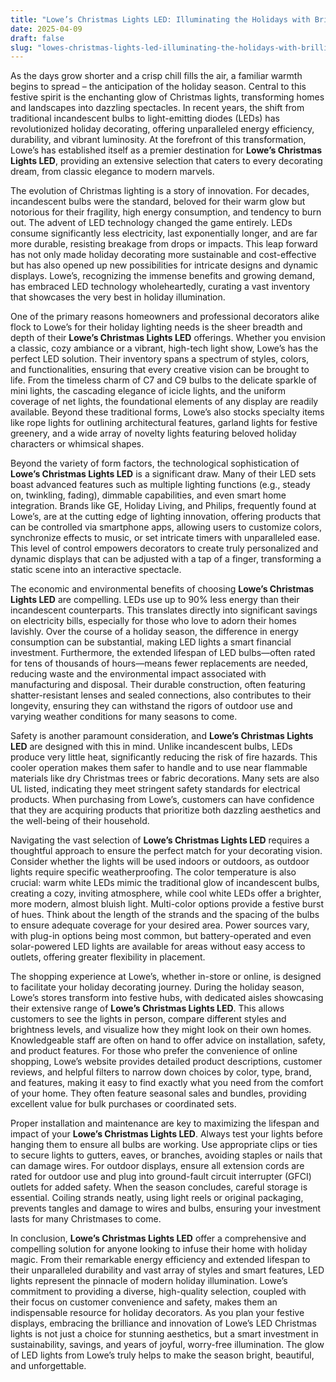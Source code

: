 ```yaml
---
title: "Lowe’s Christmas Lights LED: Illuminating the Holidays with Brilliance and Efficiency"
date: 2025-04-09
draft: false
slug: "lowes-christmas-lights-led-illuminating-the-holidays-with-brilliance-and-efficiency" 
---
```


As the days grow shorter and a crisp chill fills the air, a familiar warmth begins to spread – the anticipation of the holiday season. Central to this festive spirit is the enchanting glow of Christmas lights, transforming homes and landscapes into dazzling spectacles. In recent years, the shift from traditional incandescent bulbs to light-emitting diodes (LEDs) has revolutionized holiday decorating, offering unparalleled energy efficiency, durability, and vibrant luminosity. At the forefront of this transformation, Lowe’s has established itself as a premier destination for **Lowe’s Christmas Lights LED**, providing an extensive selection that caters to every decorating dream, from classic elegance to modern marvels.

The evolution of Christmas lighting is a story of innovation. For decades, incandescent bulbs were the standard, beloved for their warm glow but notorious for their fragility, high energy consumption, and tendency to burn out. The advent of LED technology changed the game entirely. LEDs consume significantly less electricity, last exponentially longer, and are far more durable, resisting breakage from drops or impacts. This leap forward has not only made holiday decorating more sustainable and cost-effective but has also opened up new possibilities for intricate designs and dynamic displays. Lowe’s, recognizing the immense benefits and growing demand, has embraced LED technology wholeheartedly, curating a vast inventory that showcases the very best in holiday illumination.

One of the primary reasons homeowners and professional decorators alike flock to Lowe’s for their holiday lighting needs is the sheer breadth and depth of their **Lowe’s Christmas Lights LED** offerings. Whether you envision a classic, cozy ambiance or a vibrant, high-tech light show, Lowe’s has the perfect LED solution. Their inventory spans a spectrum of styles, colors, and functionalities, ensuring that every creative vision can be brought to life. From the timeless charm of C7 and C9 bulbs to the delicate sparkle of mini lights, the cascading elegance of icicle lights, and the uniform coverage of net lights, the foundational elements of any display are readily available. Beyond these traditional forms, Lowe’s also stocks specialty items like rope lights for outlining architectural features, garland lights for festive greenery, and a wide array of novelty lights featuring beloved holiday characters or whimsical shapes.

Beyond the variety of form factors, the technological sophistication of **Lowe’s Christmas Lights LED** is a significant draw. Many of their LED sets boast advanced features such as multiple lighting functions (e.g., steady on, twinkling, fading), dimmable capabilities, and even smart home integration. Brands like GE, Holiday Living, and Philips, frequently found at Lowe’s, are at the cutting edge of lighting innovation, offering products that can be controlled via smartphone apps, allowing users to customize colors, synchronize effects to music, or set intricate timers with unparalleled ease. This level of control empowers decorators to create truly personalized and dynamic displays that can be adjusted with a tap of a finger, transforming a static scene into an interactive spectacle.

The economic and environmental benefits of choosing **Lowe’s Christmas Lights LED** are compelling. LEDs use up to 90% less energy than their incandescent counterparts. This translates directly into significant savings on electricity bills, especially for those who love to adorn their homes lavishly. Over the course of a holiday season, the difference in energy consumption can be substantial, making LED lights a smart financial investment. Furthermore, the extended lifespan of LED bulbs—often rated for tens of thousands of hours—means fewer replacements are needed, reducing waste and the environmental impact associated with manufacturing and disposal. Their durable construction, often featuring shatter-resistant lenses and sealed connections, also contributes to their longevity, ensuring they can withstand the rigors of outdoor use and varying weather conditions for many seasons to come.

Safety is another paramount consideration, and **Lowe’s Christmas Lights LED** are designed with this in mind. Unlike incandescent bulbs, LEDs produce very little heat, significantly reducing the risk of fire hazards. This cooler operation makes them safer to handle and to use near flammable materials like dry Christmas trees or fabric decorations. Many sets are also UL listed, indicating they meet stringent safety standards for electrical products. When purchasing from Lowe’s, customers can have confidence that they are acquiring products that prioritize both dazzling aesthetics and the well-being of their household.

Navigating the vast selection of **Lowe’s Christmas Lights LED** requires a thoughtful approach to ensure the perfect match for your decorating vision. Consider whether the lights will be used indoors or outdoors, as outdoor lights require specific weatherproofing. The color temperature is also crucial: warm white LEDs mimic the traditional glow of incandescent bulbs, creating a cozy, inviting atmosphere, while cool white LEDs offer a brighter, more modern, almost bluish light. Multi-color options provide a festive burst of hues. Think about the length of the strands and the spacing of the bulbs to ensure adequate coverage for your desired area. Power sources vary, with plug-in options being most common, but battery-operated and even solar-powered LED lights are available for areas without easy access to outlets, offering greater flexibility in placement.

The shopping experience at Lowe’s, whether in-store or online, is designed to facilitate your holiday decorating journey. During the holiday season, Lowe’s stores transform into festive hubs, with dedicated aisles showcasing their extensive range of **Lowe’s Christmas Lights LED**. This allows customers to see the lights in person, compare different styles and brightness levels, and visualize how they might look on their own homes. Knowledgeable staff are often on hand to offer advice on installation, safety, and product features. For those who prefer the convenience of online shopping, Lowe’s website provides detailed product descriptions, customer reviews, and helpful filters to narrow down choices by color, type, brand, and features, making it easy to find exactly what you need from the comfort of your home. They often feature seasonal sales and bundles, providing excellent value for bulk purchases or coordinated sets.

Proper installation and maintenance are key to maximizing the lifespan and impact of your **Lowe’s Christmas Lights LED**. Always test your lights before hanging them to ensure all bulbs are working. Use appropriate clips or ties to secure lights to gutters, eaves, or branches, avoiding staples or nails that can damage wires. For outdoor displays, ensure all extension cords are rated for outdoor use and plug into ground-fault circuit interrupter (GFCI) outlets for added safety. When the season concludes, careful storage is essential. Coiling strands neatly, using light reels or original packaging, prevents tangles and damage to wires and bulbs, ensuring your investment lasts for many Christmases to come.

In conclusion, **Lowe’s Christmas Lights LED** offer a comprehensive and compelling solution for anyone looking to infuse their home with holiday magic. From their remarkable energy efficiency and extended lifespan to their unparalleled durability and vast array of styles and smart features, LED lights represent the pinnacle of modern holiday illumination. Lowe’s commitment to providing a diverse, high-quality selection, coupled with their focus on customer convenience and safety, makes them an indispensable resource for holiday decorators. As you plan your festive displays, embracing the brilliance and innovation of Lowe’s LED Christmas lights is not just a choice for stunning aesthetics, but a smart investment in sustainability, savings, and years of joyful, worry-free illumination. The glow of LED lights from Lowe’s truly helps to make the season bright, beautiful, and unforgettable.